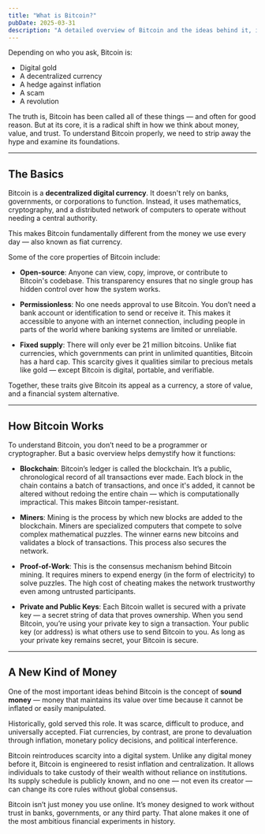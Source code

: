 ```yaml
---
title: "What is Bitcoin?"
pubDate: 2025-03-31
description: "A detailed overview of Bitcoin and the ideas behind it, including insights from The Bitcoin Standard."
---
```


Depending on who you ask, Bitcoin is:
- Digital gold
- A decentralized currency
- A hedge against inflation
- A scam
- A revolution

The truth is, Bitcoin has been called all of these things — and often for good reason. But at its core, it is a radical shift in how we think about money, value, and trust. To understand Bitcoin properly, we need to strip away the hype and examine its foundations.

---

## The Basics

Bitcoin is a **decentralized digital currency**. It doesn't rely on banks, governments, or corporations to function. Instead, it uses mathematics, cryptography, and a distributed network of computers to operate without needing a central authority.

This makes Bitcoin fundamentally different from the money we use every day — also known as fiat currency.

Some of the core properties of Bitcoin include:

- **Open-source**: Anyone can view, copy, improve, or contribute to Bitcoin's codebase. This transparency ensures that no single group has hidden control over how the system works.

- **Permissionless**: No one needs approval to use Bitcoin. You don’t need a bank account or identification to send or receive it. This makes it accessible to anyone with an internet connection, including people in parts of the world where banking systems are limited or unreliable.

- **Fixed supply**: There will only ever be 21 million bitcoins. Unlike fiat currencies, which governments can print in unlimited quantities, Bitcoin has a hard cap. This scarcity gives it qualities similar to precious metals like gold — except Bitcoin is digital, portable, and verifiable.

Together, these traits give Bitcoin its appeal as a currency, a store of value, and a financial system alternative.

---

## How Bitcoin Works

To understand Bitcoin, you don’t need to be a programmer or cryptographer. But a basic overview helps demystify how it functions:

- **Blockchain**: Bitcoin’s ledger is called the blockchain. It’s a public, chronological record of all transactions ever made. Each block in the chain contains a batch of transactions, and once it's added, it cannot be altered without redoing the entire chain — which is computationally impractical. This makes Bitcoin tamper-resistant.

- **Miners**: Mining is the process by which new blocks are added to the blockchain. Miners are specialized computers that compete to solve complex mathematical puzzles. The winner earns new bitcoins and validates a block of transactions. This process also secures the network.

- **Proof-of-Work**: This is the consensus mechanism behind Bitcoin mining. It requires miners to expend energy (in the form of electricity) to solve puzzles. The high cost of cheating makes the network trustworthy even among untrusted participants.

- **Private and Public Keys**: Each Bitcoin wallet is secured with a private key — a secret string of data that proves ownership. When you send Bitcoin, you’re using your private key to sign a transaction. Your public key (or address) is what others use to send Bitcoin to you. As long as your private key remains secret, your Bitcoin is secure.

---

## A New Kind of Money

One of the most important ideas behind Bitcoin is the concept of **sound money** — money that maintains its value over time because it cannot be inflated or easily manipulated.

Historically, gold served this role. It was scarce, difficult to produce, and universally accepted. Fiat currencies, by contrast, are prone to devaluation through inflation, monetary policy decisions, and political interference.

Bitcoin reintroduces scarcity into a digital system. Unlike any digital money before it, Bitcoin is engineered to resist inflation and centralization. It allows individuals to take custody of their wealth without reliance on institutions. Its supply schedule is publicly known, and no one — not even its creator — can change its core rules without global consensus.

Bitcoin isn’t just money you use online. It’s money designed to work without trust in banks, governments, or any third party. That alone makes it one of the most ambitious financial experiments in history.


